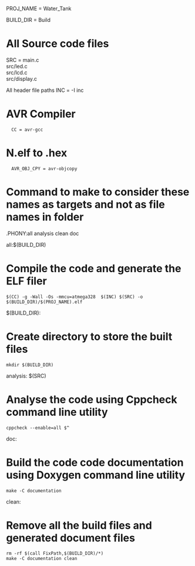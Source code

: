 PROJ_NAME = Water_Tank

BUILD_DIR = Build

# All Source code files
SRC = main.c\
src/led.c\
src/lcd.c\
src/display.c

All header file paths
INC = -I inc
				
# AVR Compiler
	  CC = avr-gcc
# N.elf to .hex
	  AVR_OBJ_CPY = avr-objcopy 

# Command to make to consider these names as targets and not as file names in folder
.PHONY:all analysis clean doc

all:$(BUILD_DIR)
# Compile the code and generate the ELF filer
	$(CC) -g -Wall -Os -mmcu=atmega328  $(INC) $(SRC) -o $(BUILD_DIR)/$(PROJ_NAME).elf

$(BUILD_DIR):
# Create directory to store the built files
	mkdir $(BUILD_DIR)

analysis: $(SRC)
# Analyse the code using Cppcheck command line utility
	cppcheck --enable=all $^

doc:
# Build the code code documentation using Doxygen command line utility
	make -C documentation

clean:
# Remove all the build files and generated document files
	rm -rf $(call FixPath,$(BUILD_DIR)/*)
	make -C documentation clean
